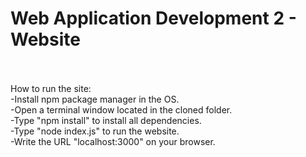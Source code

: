 # Web Application Development 2 - Website
<br/><br/>
How to run the site:<br/>
-Install npm package manager in the OS.<br/>
-Open a terminal window located in the cloned folder.<br/>
-Type "npm install" to install all dependencies.<br/>
-Type "node index.js" to run the website.<br/>
-Write the URL "localhost:3000" on your browser.<br/>
